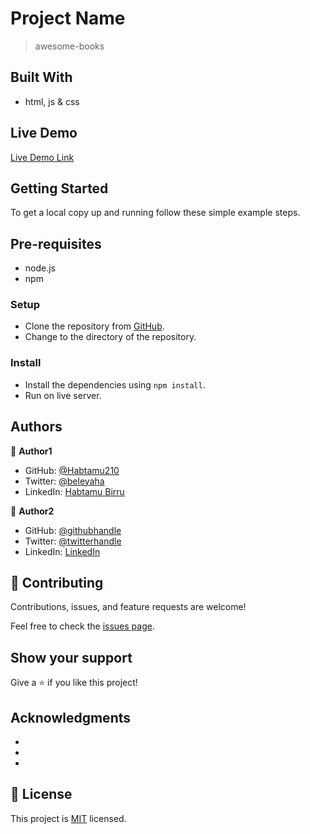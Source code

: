 
# Project Name

> awesome-books

## Built With

- html, js & css

## Live Demo

[Live Demo Link]()

## Getting Started

To get a local copy up and running follow these simple example steps.

## Pre-requisites

- node.js
- npm

### Setup

- Clone the repository from [GitHub](https://github.com/Habtamu210/awesome-books).
- Change to the directory of the repository.

### Install

- Install the dependencies using `npm install`.
- Run on live server.

## Authors

👤 **Author1**

- GitHub: [@Habtamu210](https://github.com/Habtamu210)
- Twitter: [@beleyaha](https://twitter.com/beleyaha)
- LinkedIn: [Habtamu Birru](https://linkedin.com/in/habtamu-birru-4187ab20/)

👤 **Author2**

- GitHub: [@githubhandle](https://github.com/Uchennaibute@github)
- Twitter: [@twitterhandle](https://twitter.com/Uchennaibute@twitter)
- LinkedIn: [LinkedIn](https://linkedin.com/in/Uchennaibute@linkedin)
## 🤝 Contributing

Contributions, issues, and feature requests are welcome!

Feel free to check the [issues page](../../issues/).

## Show your support

Give a ⭐️ if you like this project!

## Acknowledgments

-
-
-

## 📝 License

This project is [MIT](./MIT.md) licensed.
